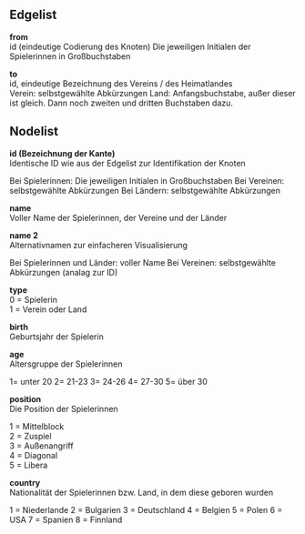 ## Edgelist

**from**  
id (eindeutige Codierung des Knoten)
Die jeweiligen Initialen der Spielerinnen in Großbuchstaben

**to**  
id, eindeutige Bezeichnung des Vereins / des Heimatlandes  
Verein: selbstgewählte Abkürzungen
Land: Anfangsbuchstabe, außer dieser ist gleich. Dann noch zweiten und dritten Buchstaben dazu.


## Nodelist

**id (Bezeichnung der Kante)**  
Identische ID wie aus der Edgelist zur Identifikation der Knoten

Bei Spielerinnen: Die jeweiligen Initialen in Großbuchstaben
Bei Vereinen: selbstgewählte Abkürzungen
Bei Ländern: selbstgewählte Abkürzungen

**name**   
Voller Name der Spielerinnen, der Vereine und der Länder  
 
**name 2**  
Alternativnamen zur einfacheren Visualisierung

Bei Spielerinnen und Länder: voller Name
Bei Vereinen: selbstgewählte Abkürzungen (analag zur ID)

**type**  
0 = Spielerin   
1 = Verein oder Land  
 
**birth**  
Geburtsjahr der Spielerin  
 
**age**  
Altersgruppe der Spielerinnen

1= unter 20
2= 21-23
3= 24-26
4= 27-30
5= über 30

**position**  
Die Position der Spielerinnen 

1 = Mittelblock  
2 = Zuspiel  
3 = Außenangriff  
4 = Diagonal  
5 = Libera  
 
**country**  
Nationalität der Spielerinnen bzw. Land, in dem diese geboren wurden 

1 = Niederlande
2 = Bulgarien
3 = Deutschland
4 = Belgien
5 = Polen
6 = USA
7 = Spanien
8 = Finnland

 


